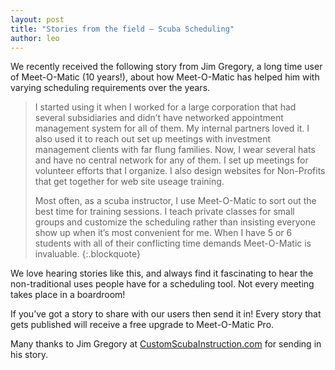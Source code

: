 ```yaml
---
layout: post
title: "Stories from the field – Scuba Scheduling"
author: leo
---
```


We recently received the following story from Jim Gregory, a long time user of
Meet-O-Matic (10 years!), about how Meet-O-Matic has helped him with varying
scheduling requirements over the years.

> I started using it when I worked for a large corporation that had several
> subsidiaries and didn’t have networked appointment management system for all of
> them. My internal partners loved it. I also used it to reach out set up
> meetings with investment management clients with far flung families. Now, I
> wear several hats and have no central network for any of them. I set up
> meetings for volunteer efforts that I organize. I also design websites for
> Non-Profits that get together for web site useage training.
> 
> Most often, as a scuba instructor, I use Meet-O-Matic to sort out the best time
> for training sessions. I teach private classes for small groups and customize
> the scheduling rather than insisting everyone show up when it’s most convenient
> for me. When I have 5 or 6 students with all of their conflicting time demands
> Meet-O-Matic is invaluable.
{:.blockquote}

We love hearing stories like this, and always find it fascinating to hear the
non-traditional uses people have for a scheduling tool. Not every meeting takes
place in a boardroom!

If you’ve got a story to share with our users then send it in! Every story that
gets published will receive a free upgrade to Meet-O-Matic Pro.

Many thanks to Jim Gregory at [CustomScubaInstruction.com](http://www.customscubainstruction.com/) 
for sending in his story.
